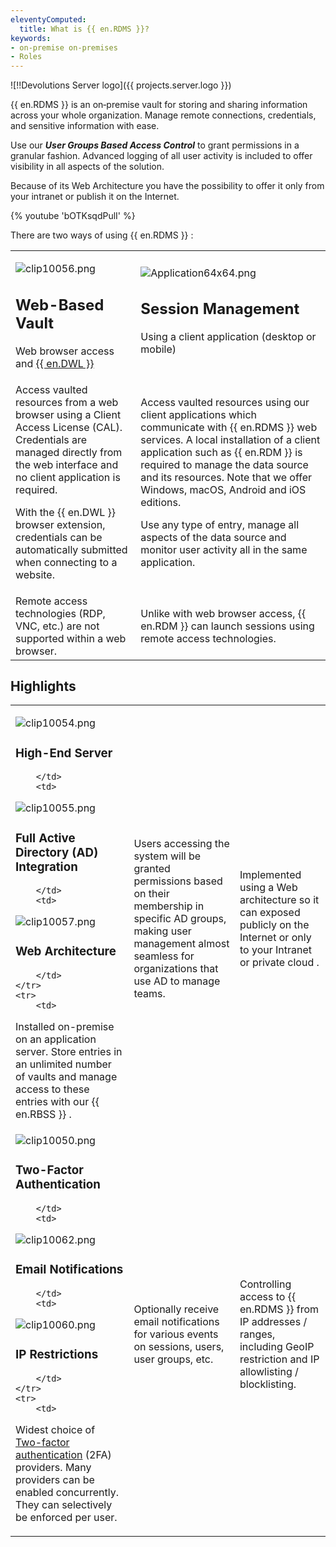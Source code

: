 ```yaml
---
eleventyComputed:
  title: What is {{ en.RDMS }}?
keywords:
- on-premise on-premises
- Roles
---
```


![!!Devolutions Server logo]({{ projects.server.logo }})

{{ en.RDMS }} is an on‑premise vault for storing and sharing information across your whole organization. Manage remote connections, credentials, and sensitive information with ease.  

Use our ***User Groups Based Access Control*** to grant permissions in a granular fashion. Advanced logging of all user activity is included to offer visibility in all aspects of the solution.  

Because of its Web Architecture you have the possibility to offer it only from your intranet or publish it on the Internet.  

{% youtube 'bOTKsqdPulI' %}  

There are two ways of using {{ en.RDMS }} : 

<table>
	<tr>
		<td>

![clip10056.png](/img/en/server/clip10056.png)  

## Web-Based Vault  

Web browser access and [{{ en.DWL }}](/server/dwl/overview/) 
		</td>
		<td>
![Application64x64.png](/img/common/Application64x64.png)  

## Session Management  

Using a client application (desktop or mobile) 
		</td>
	</tr>
	<tr>
		<td>
Access vaulted resources from a web browser using a Client Access License (CAL). Credentials are managed directly from the web interface and no client application is required.  

With the {{ en.DWL }} browser extension, credentials can be automatically submitted when connecting to a website. 
		</td>
		<td>
Access vaulted resources using our client applications which communicate with {{ en.RDMS }} web services. A local installation of a client application such as {{ en.RDM }} is required to manage the data source and its resources. Note that we offer Windows, macOS, Android and iOS editions.  

Use any type of entry, manage all aspects of the data source and monitor user activity all in the same application. 
		</td>
	</tr>
	<tr>
		<td>
Remote access technologies (RDP, VNC, etc.) are not supported within a web browser. 
		</td>
		<td>
Unlike with web browser access, {{ en.RDM }} can launch sessions using remote access technologies. 
		</td>
	</tr>
</table>

## Highlights

<table>
	<tr>
		<td>

![clip10054.png](/img/en/server/clip10054.png)  

### High-End Server 
		</td>
		<td>
![clip10055.png](/img/en/server/clip10055.png)  

### Full Active Directory (AD) Integration 
		</td>
		<td>
![clip10057.png](/img/en/server/clip10057.png)  

### Web Architecture 
		</td>
	</tr>
	<tr>
		<td>
Installed on-premise on an application server. Store entries in an unlimited number of vaults and manage access to these entries with our {{ en.RBSS }} . 
		</td>
		<td>
Users accessing the system will be granted permissions based on their membership in specific AD groups, making user management almost seamless for organizations that use AD to manage teams. 
		</td>
		<td>
Implemented using a Web architecture so it can exposed publicly on the Internet or only to your Intranet or private cloud . 
		</td>
	</tr>
	<tr>
		<td>
![clip10050.png](/img/en/server/clip10050.png)  

### Two-Factor Authentication 
		</td>
		<td>
![clip10062.png](/img/en/server/clip10062.png)  

### Email Notifications 
		</td>
		<td>
![clip10060.png](/img/en/server/clip10060.png)  

### IP Restrictions 
		</td>
	</tr>
	<tr>
		<td>

Widest choice of [Two-factor authentication](/server/web-interface/administration/configuration/server-settings/security/two-factor/) (2FA) providers. Many providers can be enabled concurrently. They can selectively be enforced per user. 
		</td>
		<td>
Optionally receive email notifications for various events on sessions, users, user groups, etc. 
		</td>
		<td>
Controlling access to {{ en.RDMS }} from IP addresses / ranges, including GeoIP restriction and IP allowlisting / blocklisting. 
		</td>
	</tr>
</table>


